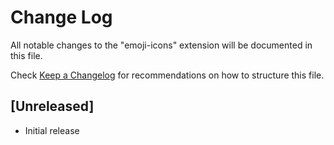 # Change Log

All notable changes to the "emoji-icons" extension will be documented in this file.

Check [Keep a Changelog](http://keepachangelog.com/) for recommendations on how to structure this file.

## [Unreleased]

- Initial release